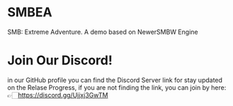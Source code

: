 # SMBEA
SMB: Extreme Adventure. A demo based on NewerSMBW Engine
# Join Our Discord!
in our GitHub profile you can find the Discord Server link for stay updated on the Relase Progress, if you are not finding the link, you can join by here:
👉🏻https://discord.gg/Ujjxj3GwTM


